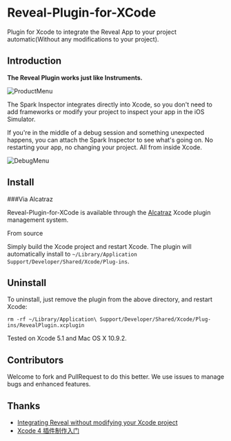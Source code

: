 Reveal-Plugin-for-XCode
=======================

Plugin for Xcode to integrate the Reveal App to your project automatic(Without any modifications to your project).

## Introduction

**The Reveal Plugin works just like Instruments.**

![ProductMenu](https://github.com/shjborage/Reveal-Plugin-for-XCode/raw/master/Product-InspectWithReveal.png)

The Spark Inspector integrates directly into Xcode, so you don't need to add frameworks or modify your project to inspect your app in the iOS Simulator.

If you're in the middle of a debug session and something unexpected happens, you can attach the Spark Inspector to see what's going on. No restarting your app, no changing your project. All from inside Xcode.

![DebugMenu](https://github.com/shjborage/Reveal-Plugin-for-XCode/raw/master/Debug-AttachToReveal.png)

## Install

###Via Alcatraz

Reveal-Plugin-for-XCode is available through the [Alcatraz](http://alcatraz.io/) Xcode plugin management system.

From source

Simply build the Xcode project and restart Xcode. The plugin will automatically install to `~/Library/Application Support/Developer/Shared/Xcode/Plug-ins`.

## Uninstall

To uninstall, just remove the plugin from the above directory, and restart Xcode:

```
rm -rf ~/Library/Application\ Support/Developer/Shared/Xcode/Plug-ins/RevealPlugin.xcplugin
```

Tested on Xcode 5.1 and Mac OS X 10.9.2.

## Contributors

Welcome to fork and PullRequest to do this better.
We use issues to manage bugs and enhanced features.

## Thanks
	
+	[Integrating Reveal without modifying your Xcode project](http://blog.ittybittyapps.com/blog/2013/11/07/integrating-reveal-without-modifying-your-xcode-project/)
+	[Xcode 4 插件制作入门](http://onevcat.com/2013/02/xcode-plugin)

